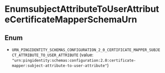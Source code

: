 

# EnumsubjectAttributeToUserAttributeCertificateMapperSchemaUrn

## Enum


* `URN_PINGIDENTITY_SCHEMAS_CONFIGURATION_2_0_CERTIFICATE_MAPPER_SUBJECT_ATTRIBUTE_TO_USER_ATTRIBUTE` (value: `"urn:pingidentity:schemas:configuration:2.0:certificate-mapper:subject-attribute-to-user-attribute"`)




